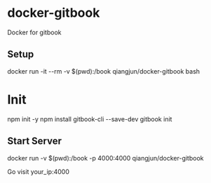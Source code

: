 # docker-gitbook
Docker for gitbook

## Setup
  
  docker run -it --rm -v $(pwd):/book qiangjun/docker-gitbook bash
  
  # Init
  npm init -y
  npm install gitbook-cli --save-dev
  gitbook init
  
## Start Server

  docker run -v $(pwd):/book -p 4000:4000 qiangjun/docker-gitbook


Go visit your_ip:4000
